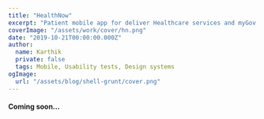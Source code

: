 ```yaml
---
title: "HealthNow"
excerpt: "Patient mobile app for deliver Healthcare services and myGov health records"
coverImage: "/assets/work/cover/hn.png"
date: "2019-10-21T00:00:00.000Z"
author:
  name: Karthik
  private: false
  tags: Mobile, Usability tests, Design systems
ogImage:
  url: "/assets/blog/shell-grunt/cover.png"
---
```


#### Coming soon...

